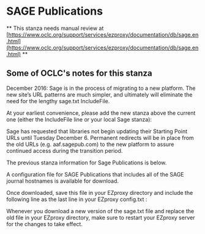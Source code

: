 # SAGE Publications
** This stanza needs manual review at [https://www.oclc.org/support/services/ezproxy/documentation/db/sage.en.html](https://www.oclc.org/support/services/ezproxy/documentation/db/sage.en.html) **

## Some of OCLC's notes for this stanza

December 2016: Sage is in the process of migrating to a new platform. The new site’s URL patterns are much simpler, and ultimately will eliminate the need for the lengthy sage.txt IncludeFile.

At your earliest convenience, please add the new stanza above the current one (either the IncludeFile line or your local Sage stanza):

Sage has requested that libraries not begin updating their Starting Point URLs until Tuesday December 6. Permanent redirects will be in place from the old URLs (e.g. aaf.sagepub.com) to the new platform to assure continued access during the transition period.

The previous stanza information for Sage Publications is below.

A configuration file for SAGE Publications that includes all of the SAGE journal hostnames is available for download. 
 

Once downloaded, save this file in your EZproxy directory and include the following line as the last line in your EZproxy config.txt :

Whenever you download a new version of the sage.txt file and replace the old file in your EZproxy directory, make sure to restart your EZproxy server for the changes to take effect.
 
